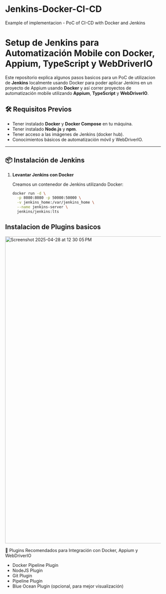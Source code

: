 # Jenkins-Docker-CI-CD
Example of implementacion - PoC of CI-CD with Docker and Jenkins

# Setup de Jenkins para Automatización Mobile con Docker, Appium, TypeScript y WebDriverIO

Este repositorio explica algunos pasos basicos para un PoC de utilizacion de **Jenkins** localmente usando Docker para poder aplicar Jenkins en un proyecto de Appium usando **Docker** y así correr proyectos de automatización mobile utilizando **Appium**, **TypeScript** y **WebDriverIO**.

## 🛠 Requisitos Previos

- Tener instalado **Docker** y **Docker Compose** en tu máquina.
- Tener instalado **Node.js** y **npm**.
- Tener acceso a las imágenes de Jenkins (docker hub).
- Conocimientos básicos de automatización móvil y WebDriverIO.

---

## 📦 Instalación de Jenkins

1. **Levantar Jenkins con Docker**
   
   Creamos un contenedor de Jenkins utilizando Docker:

   ```bash
   docker run -d \
     -p 8080:8080 -p 50000:50000 \
     -v jenkins_home:/var/jenkins_home \
     --name jenkins-server \
     jenkins/jenkins:lts

## Instalacion de Plugins basicos
<img width="994" alt="Screenshot 2025-04-28 at 12 30 05 PM" src="https://github.com/user-attachments/assets/d22aca3d-e0b5-4006-95f9-52d7f5436834" />

🧩 Plugins Recomendados para Integración con Docker, Appium y WebDriverIO

- Docker Pipeline Plugin
- NodeJS Plugin
- Git Plugin
- Pipeline Plugin
- Blue Ocean Plugin (opcional, para mejor visualización)
